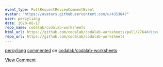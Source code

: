 ```yaml
---
event_type: PullRequestReviewCommentEvent
avatar: "https://avatars.githubusercontent.com/u/435384?"
user: percyliang
date: 2020-08-17
repo_name: codalab/codalab-worksheets
html_url: https://github.com/codalab/codalab-worksheets/pull/2764#discussion_r471185018
repo_url: https://github.com/codalab/codalab-worksheets
---
```


<a href='https://github.com/percyliang' target='_blank'>percyliang</a> <a href='https://github.com/codalab/codalab-worksheets/pull/2764#discussion_r471185018' target='_blank'>commented</a> on <a href='https://github.com/codalab/codalab-worksheets' target='_blank'>codalab/codalab-worksheets</a>

<a href='https://github.com/codalab/codalab-worksheets/pull/2764#discussion_r471185018' target='_blank'>View Comment</a>